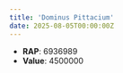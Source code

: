 ```yaml
---
title: 'Dominus Pittacium'
date: 2025-08-05T00:00:00Z
---
```

- **RAP**: 6936989
- **Value**: 4500000
